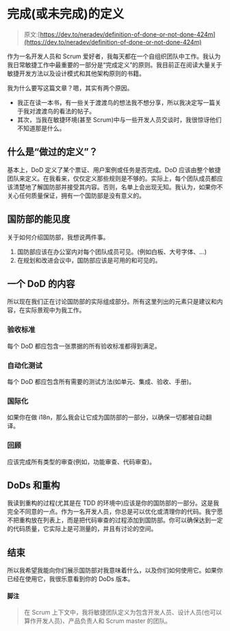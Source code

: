 # 完成(或未完成)的定义

> 原文:[https://dev.to/neradev/definition-of-done-or-not-done-424m](https://dev.to/neradev/definition-of-done-or-not-done-424m)

作为一名开发人员和 Scrum 爱好者，我每天都在一个自组织团队中工作。我认为我日常敏捷工作中最重要的一部分是“完成定义”的原则。我目前正在阅读大量关于敏捷开发方法以及设计模式和其他架构原则的书籍。

我为什么要写这篇文章？嗯，其实有两个原因。

*   我正在读一本书，有一些关于渡渡鸟的想法我不想分享，所以我决定写一篇关于我对渡渡鸟的看法的帖子。
*   其次，当我在敏捷环境(甚至 Scrum)中与一些开发人员交谈时，我很惊讶他们不知道那是什么。

## 什么是“做过的定义”？

基本上，DoD 定义了某个票证、用户案例或任务是否完成。DoD 应该由整个敏捷团队来定义。在我看来，仅仅定义那些规则是不够的。实际上，每个团队成员都应该清楚地了解国防部并接受其内容。否则，名单上会出现无知。我认为，如果你不关心任何质量保证，拥有一个国防部是没有意义的。

## 国防部的能见度

关于如何介绍国防部，我想说两件事。

1.  国防部应该在办公室内对每个团队成员可见。(例如白板、大号字体、...)
2.  在规划和改进会议中，国防部应该是可用的和可见的。

## 一个 DoD 的内容

所以现在我们正在讨论国防部的实际组成部分。所有这里列出的元素只是建议和内容，在实际景观中为我工作。

### 验收标准

每个 DoD 都应包含一张票据的所有验收标准都得到满足。

### 自动化测试

每个 DoD 都应包含所有需要的测试方法(如单元、集成、验收、手册)。

### 国际化

如果你在做 i18n，那么我会让它成为国防部的一部分，以确保一切都被自动翻译。

### 回顾

应该完成所有类型的审查(例如，功能审查、代码审查)。

## DoDs 和重构

我读到重构的过程(尤其是在 TDD 的环境中)应该是你的国防部的一部分。这是我完全不同意的一点。作为一名开发人员，你总是可以优化或清理你的代码。我宁愿不把重构放在列表上，而是把代码审查的过程添加到国防部。你可以确保达到一定的代码质量，它实际上是可测量的，并且有讨论的空间。

## 结束

所以我希望我能向你们展示国防部对我意味着什么，以及你们如何使用它。如果你已经在使用它，我很乐意看到你的 DoDs 版本。

#### 脚注

> 在 Scrum 上下文中，我将敏捷团队定义为包含开发人员、设计人员(也可以算作开发人员)、产品负责人和 Scrum master 的团队。